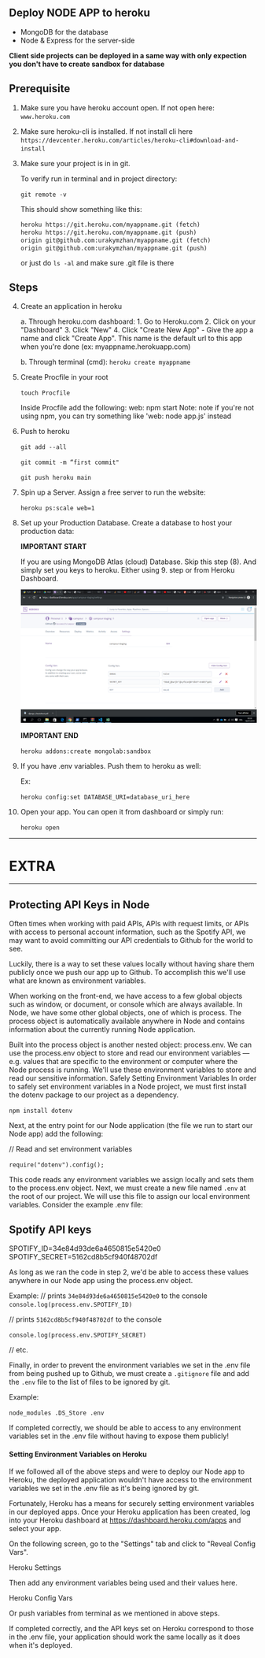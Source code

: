 ## Deploy NODE APP to heroku <!-- {docsify-ignore} -->

- MongoDB for the database
- Node & Express for the server-side

**Client side projects can be deployed in a same way with only expection you don't have to create sandbox for database**


## Prerequisite

1. Make sure you have heroku account open.
    If not open here: `www.heroku.com`

2. Make sure heroku-cli is installed. 
    If not install cli here 
    `https://devcenter.heroku.com/articles/heroku-cli#download-and-install`

3. Make sure your project is in in git.

    To verify run in terminal and in project directory:

    `git remote -v` 

    This should show something like this:

    ```
    heroku https://git.heroku.com/myappname.git (fetch)
    heroku https://git.heroku.com/myappname.git (push)
    origin git@github.com:urakymzhan/myappname.git (fetch)
    origin git@github.com:urakymzhan/myappname.git (push)
    ```

    or just do `ls -al` and make sure .git file is there

## Steps

4. Create an application in heroku

    a. Through heroku.com dashboard:
        1. Go to Heroku.com
        2. Click on your "Dashboard"
        3. Click "New"
        4. Click "Create New App"
        - Give the app a name and click "Create App". This name is the default url to this app when you're done (ex: myappname.herokuapp.com)

    b. Through terminal (cmd):
        `heroku create myappname`

5. Create Procfile in your root 

    `touch Procfile`

    Inside Procfile add the following:
    web: npm start
    Note: note if you're not using npm, you can try something like 'web: node app.js' instead

6. Push to heroku

    `git add --all` 

    `git commit -m “first commit"`

    `git push heroku main`
    

7. Spin up a Server. Assign a free server to run the website:

    `heroku ps:scale web=1`

8. Set up your Production Database. Create a database to host your production data:

    **IMPORTANT START**
    
    If you are using MongoDB Atlas (cloud) Database. Skip this step (8). And simply set you keys to heroku. Either using 9. step or from Heroku Dashboard.

    ![Heroku config varts](../_media/heroku_config_vars.png)

    **IMPORTANT END**

    `heroku addons:create mongolab:sandbox`

8. If you have .env variables. Push them to heroku as well:

    Ex: 

    `heroku config:set DATABASE_URI=database_uri_here`

9. Open your app. 
    You can open it from dashboard or simply run:

    `heroku open`



---

# EXTRA

---

## Protecting API Keys in Node

Often times when working with paid APIs, APIs with request limits, or APIs with access to personal account information, such as the Spotify API, we may want to avoid committing our API credentials to Github for the world to see.

Luckily, there is a way to set these values locally without having share them publicly once we push our app up to Github. To accomplish this we'll use what are known as environment variables.

When working on the front-end, we have access to a few global objects such as window, or document, or console which are always available. In Node, we have some other global objects, one of which is process. The process object is automatically available anywhere in Node and contains information about the currently running Node application.

Built into the process object is another nested object: process.env. We can use the process.env object to store and read our environment variables — e.g. values that are specific to the environment or computer where the Node process is running. We'll use these environment variables to store and read our sensitive information.
Safely Setting Environment Variables
In order to safely set environment variables in a Node project, we must first install the dotenv package to our project as a dependency.

```npm install dotenv```

Next, at the entry point for our Node application (the file we run to start our Node app) add the following:

// Read and set environment variables

```require("dotenv").config();```

This code reads any environment variables we assign locally and sets them to the process.env object.
Next, we must create a new file named `.env` at the root of our project. We will use this file to assign our local environment variables. Consider the example .env file:

## Spotify API keys

SPOTIFY_ID=34e84d93de6a4650815e5420e0
SPOTIFY_SECRET=5162cd8b5cf940f48702df

As long as we ran the code in step 2, we'd be able to access these values anywhere in our Node app using the process.env object. 

Example:
// prints `34e84d93de6a4650815e5420e0` to the console
`console.log(process.env.SPOTIFY_ID)`

// prints `5162cd8b5cf940f48702df` to the console

`console.log(process.env.SPOTIFY_SECRET)`

// etc.

Finally, in order to prevent the environment variables we set in the .env file from being pushed up to Github, we must create a `.gitignore` file and add the `.env` file to the list of files to be ignored by git. 

Example:

`node_modules
.DS_Store
.env`


If completed correctly, we should be able to access to any environment variables set in the .env file without having to expose them publicly!

#### Setting Environment Variables on Heroku

If we followed all of the above steps and were to deploy our Node app to Heroku, the deployed application wouldn't have access to the environment variables we set in the .env file as it's being ignored by git. 

Fortunately, Heroku has a means for securely setting environment variables in our deployed apps.
Once your Heroku application has been created, log into your Heroku dashboard at https://dashboard.heroku.com/apps and select your app.

On the following screen, go to the "Settings" tab and click to "Reveal Config Vars".

Heroku Settings

Then add any environment variables being used and their values here.

Heroku Config Vars

Or push variables from terminal as we mentioned in above steps.

If completed correctly, and the API keys set on Heroku correspond to those in the .env file, your application should work the same locally as it does when it's deployed.




